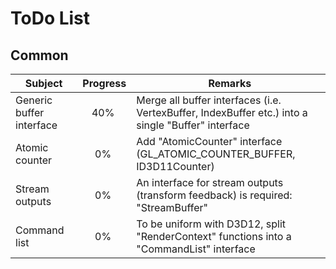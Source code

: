 
ToDo List
=========

Common
---------------

| Subject | Progress | Remarks |
|---------|:--------:|---------|
| Generic buffer interface | 40% | Merge all buffer interfaces (i.e. VertexBuffer, IndexBuffer etc.) into a single "Buffer" interface |
| Atomic counter | 0% | Add "AtomicCounter" interface (GL_ATOMIC_COUNTER_BUFFER, ID3D11Counter) |
| Stream outputs | 0% | An interface for stream outputs (transform feedback) is required: "StreamBuffer" |
| Command list | 0% | To be uniform with D3D12, split "RenderContext" functions into a "CommandList" interface |
